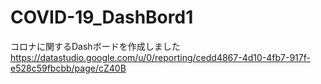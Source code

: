 # COVID-19_DashBord1
コロナに関するDashボードを作成しました<br>
https://datastudio.google.com/u/0/reporting/cedd4867-4d10-4fb7-917f-e528c59fbcbb/page/cZ40B
